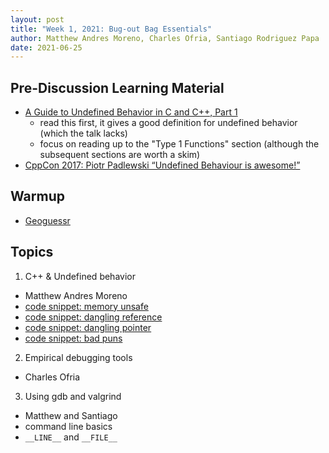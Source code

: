 ```yaml
---
layout: post
title: "Week 1, 2021: Bug-out Bag Essentials"
author: Matthew Andres Moreno, Charles Ofria, Santiago Rodriguez Papa
date: 2021-06-25
---
```


## Pre-Discussion Learning Material

* [A Guide to Undefined Behavior in C and C++, Part 1](https://blog.regehr.org/archives/213)
  * read this first, it gives a good definition for undefined behavior (which the talk lacks)
  * focus on reading up to the "Type 1 Functions" section (although the subsequent sections are worth a skim)
* [CppCon 2017: Piotr Padlewski “Undefined Behaviour is awesome!”](https://youtu.be/ehyHyAIa5so)

## Warmup

* [Geoguessr](https://www.geoguessr.com/)

## Topics

1. C++ & Undefined behavior
  * Matthew Andres Moreno
  * [code snippet: memory unsafe](https://godbolt.org/z/E7M8z3fjT)
  * [code snippet: dangling reference](https://godbolt.org/z/zqhME53xc)
  * [code snippet: dangling pointer](https://godbolt.org/z/9qxYEG6ze)
  * [code snippet: bad puns](https://godbolt.org/z/6bdo8Ghbs)
2. Empirical debugging tools
  * Charles Ofria
3. Using gdb and valgrind
  * Matthew and Santiago
  * command line basics
  * `__LINE__` and `__FILE__`
